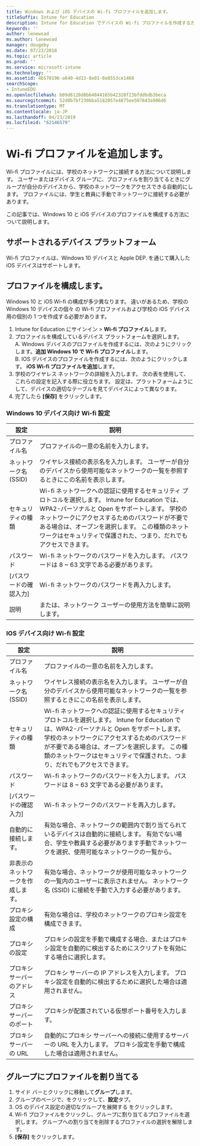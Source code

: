 ```yaml
---
title: Windows および iOS デバイスの Wi-fi プロファイルを追加します。
titleSuffix: Intune for Education
description: Intune for Education でデバイスの Wi-fi プロファイルを作成する方法について説明します。
keywords: ''
author: lenewsad
ms.author: lanewsad
manager: dougeby
ms.date: 07/23/2018
ms.topic: article
ms.prod: ''
ms.service: microsoft-intune
ms.technology: ''
ms.assetid: 4b570196-a640-4d13-8e01-8e8553ce1468
searchScope:
- IntuneEDU
ms.openlocfilehash: b09d6128d8b64044165b42328f23bfddbdb3beca
ms.sourcegitcommit: 52d0b7bf230bba5182057e4875ee507843a906d6
ms.translationtype: MT
ms.contentlocale: ja-JP
ms.lasthandoff: 04/23/2019
ms.locfileid: "62146579"
---
```

# <a name="add-a-wi-fi-profile"></a>Wi-fi プロファイルを追加します。

Wi-fi プロファイルには、学校のネットワークに接続する方法について説明します。 ユーザーまたはデバイス グループに、プロファイルを割り当てるときにグループが自分のデバイスから、学校のネットワークをアクセスできる自動的にします。 プロファイルには、学生と教員に手動でネットワークに接続する必要があります。

この記事では、Windows 10 と iOS デバイスのプロファイルを構成する方法について説明します。

## <a name="supported-device-platforms"></a>サポートされるデバイス プラットフォーム
Wi-fi プロファイルは、Windows 10 デバイスと Apple DEP. を通じて購入した iOS デバイスはサポートします。 

## <a name="configure-your-profile"></a>プロファイルを構成します。
Windows 10 と iOS Wi-fi の構成が多少異なります。 違いがあるため、学校の Windows 10 デバイスの個々 の Wi-fi プロファイルおよび学校の iOS デバイス用の個別の 1 つを作成する必要があります。
1. Intune for Education にサインイン > **Wi-fi プロファイル**します。
2. プロファイルを構成しているデバイス プラットフォームを選択します。  
    A. Windows デバイスのプロファイルを作成するには、次のようにクリックします。**追加 Windows 10 で Wi-fi プロファイル**します。   
    B. IOS デバイスのプロファイルを作成するには、次のようにクリックします。 **iOS Wi-fi プロファイルを追加**します。 
3. 学校のワイヤレス ネットワークの詳細を入力します。 次の表を使用して、これらの設定を記入する際に役立ちます。 設定は、プラットフォームようにして、デバイスの適切なテーブルを見てデバイスによって異なります。
4. 完了したら **[保存]** をクリックします。

### <a name="wi-fi-settings-for-windows-10-devices"></a>Windows 10 デバイス向け Wi-fi 設定
|設定 |説明  |
|---------|---------|
|プロファイル名    |  プロファイルの一意の名前を入力します。| 
|ネットワーク名 (SSID)    |  ワイヤレス接続の表示名を入力します。 ユーザーが自分のデバイスから使用可能なネットワークの一覧を参照するときにこの名前を表示します。  |
|セキュリティの種類   |  Wi-fi ネットワークへの認証に使用するセキュリティ プロトコルを選択します。 Intune for Education では、WPA2-パーソナルと Open をサポートします。 学校のネットワークにアクセスするためのパスワードが不要である場合は、オープンを選択します。 この種類のネットワークはセキュリティで保護された、つまり、だれでもアクセスできます。| 
|パスワード    |  Wi-fi ネットワークのパスワードを入力します。 パスワードは 8 ~ 63 文字である必要があります。 | 
|[パスワードの確認入力]| Wi-fi ネットワークのパスワードを再入力します。|
|説明| または、ネットワーク ユーザーの使用方法を簡単に説明します。|  

### <a name="wi-fi-settings-for-ios-devices"></a>IOS デバイス向け Wi-fi 設定
|設定 |説明  |
|---------|---------|
|プロファイル名    |  プロファイルの一意の名前を入力します。       | 
|ネットワーク名 (SSID)    |  ワイヤレス接続の表示名を入力します。 ユーザーが自分のデバイスから使用可能なネットワークの一覧を参照するときにこの名前を表示します。        |
|セキュリティの種類   |  Wi-fi ネットワークへの認証に使用するセキュリティ プロトコルを選択します。 Intune for Education では、WPA2-パーソナルと Open をサポートします。 学校のネットワークにアクセスするためのパスワードが不要である場合は、オープンを選択します。 この種類のネットワークはセキュリティで保護された、つまり、だれでもアクセスできます。       |  
|パスワード    |  Wi-fi ネットワークのパスワードを入力します。 パスワードは 8 ~ 63 文字である必要があります。 | 
|[パスワードの確認入力]| Wi-fi ネットワークのパスワードを再入力します。|
|自動的に接続します。   |  有効な場合、ネットワークの範囲内で割り当てられているデバイスは自動的に接続します。 有効でない場合、学生や教員する必要があります手動でネットワークを選択、使用可能なネットワークの一覧から。       | 
|非表示のネットワークを作成します。   | 有効な場合、ネットワークが使用可能なネットワークの一覧内のユーザーに表示されません。 ネットワーク名 (SSID) に接続を手動で入力する必要があります。       | 
|プロキシ設定の構成| 有効な場合は、学校のネットワークのプロキシ設定を構成できます。|
|プロキシの設定   |  プロキシの設定を手動で構成する場合、またはプロキシ設定を自動的に検出するためにスクリプトを有効にする場合に選択します。     | 
|プロキシ サーバーのアドレス   | プロキシ サーバーの IP アドレスを入力します。 プロキシ設定を自動的に検出するために選択した場合は適用されません。      |
|プロキシ サーバーのポート| プロキシが配置されている仮想ポート番号を入力します。    | 
|プロキシ サーバーの URL  | 自動的にプロキシ サーバーへの接続に使用するサーバーの URL を入力します。 プロキシ設定を手動で構成した場合は適用されません。       |   

## <a name="assign-profile-to-groups"></a>グループにプロファイルを割り当てる
1. サイド バーとクリックに移動して**グループ**します。
2. グループのページで、をクリックして、**設定**タブ。
3. OS のデバイス設定の適切なグループを展開する をクリックします。
4. Wi-fi プロファイルをクリックし、グループに割り当てるプロファイルを選択します。 グループへの割り当てを削除するプロファイルの選択を解除します。
5. **[保存]** をクリックします。  
